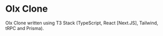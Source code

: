 # Olx Clone

Olx Clone written using T3 Stack (TypeScript, React [Next.JS], Tailwind, tRPC and Prisma).
